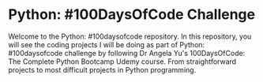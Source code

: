 # Python: #100DaysOfCode Challenge

Welcome to the Python: #100daysofcode repository. In this repository, you will see the coding projects I will be doing as part of Python: #100daysofcode challenge by following Dr Angela Yu's 100DaysOfCode: The Complete Python Bootcamp Udemy course. From straightforward projects to most difficult projects in Python programming. 
